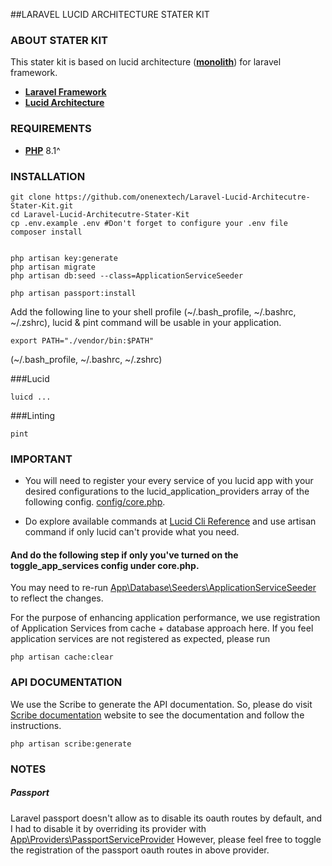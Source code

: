 
##LARAVEL LUCID ARCHITECTURE STATER KIT

### ABOUT STATER KIT
This stater kit is based on lucid architecture (**[monolith](https://docs.lucidarch.dev/micro-vs-monolith/#monolith)**) for laravel framework.
- **[Laravel Framework](https://laravel.com/)**
- **[Lucid Architecture](https://lucidarch.dev/)**

### REQUIREMENTS
- **[PHP](https://www.php.net/)** 8.1^

### INSTALLATION
```shell
git clone https://github.com/onenextech/Laravel-Lucid-Architecutre-Stater-Kit.git 
cd Laravel-Lucid-Architecutre-Stater-Kit
cp .env.example .env #Don't forget to configure your .env file
composer install


php artisan key:generate
php artisan migrate
php artisan db:seed --class=ApplicationServiceSeeder

php artisan passport:install
```


Add the following line to your shell profile (~/.bash_profile, ~/.bashrc, ~/.zshrc), lucid & pint command will be usable in your application.
```shell
export PATH="./vendor/bin:$PATH"
```
(~/.bash_profile, ~/.bashrc, ~/.zshrc)

###Lucid
```shell
luicd ...
```

###Linting
```shell
pint
```


### IMPORTANT
- You will need to register your every service of you lucid app with your desired configurations to the lucid_application_providers array of the following config.
[config/core.php](./config/core.php).

- Do explore available commands at [Lucid Cli Reference](https://docs.lucidarch.dev/cli/) and use artisan command if only lucid can't provide what you need.


#### And do the following step if only you've turned on the toggle_app_services config under core.php.
You may need to re-run [App\Database\Seeders\ApplicationServiceSeeder](./database/seeders/ApplicationServiceSeeder.php) to reflect the changes.

For the purpose of enhancing application performance, we use registration of Application Services from cache + database approach here.
If you feel application services are not registered as expected, please run
```shell
php artisan cache:clear
```

### API DOCUMENTATION

We use the Scribe to generate the API documentation. So, please do visit [Scribe documentation](https://scribe.knuckles.wtf/laravel) website to see the documentation and follow the instructions.

```shell
php artisan scribe:generate     
```

### NOTES

##### Passport
Laravel passport doesn't allow as to disable its oauth routes by default, and I had to disable it by overriding its provider with [App\Providers\PassportServiceProvider](./app/Providers/PassportServiceProvider.php)
However, please feel free to toggle the registration of the passport oauth routes in above provider.




